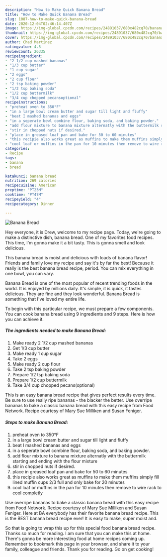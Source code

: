 ```yaml
---
description: "How to Make Quick Banana Bread"
title: "How to Make Quick Banana Bread"
slug: 1087-how-to-make-quick-banana-bread
date: 2020-12-04T02:46:14.407Z
image: https://img-global.cpcdn.com/recipes/24891037/680x482cq70/banana-bread-recipe-main-photo.jpg
thumbnail: https://img-global.cpcdn.com/recipes/24891037/680x482cq70/banana-bread-recipe-main-photo.jpg
cover: https://img-global.cpcdn.com/recipes/24891037/680x482cq70/banana-bread-recipe-main-photo.jpg
author: Chad Martinez
ratingvalue: 4.5
reviewcount: 26335
recipeingredient:
- "2 1/2 cup mashed bananas"
- "1/3 cup butter"
- "1 cup sugar"
- "2 eggs"
- "2 cup flour"
- "2 tsp baking powder"
- "1/2 tsp baking soda"
- "1/2 cup buttermilk"
- "3/4 cup chopped pecansoptional"
recipeinstructions:
- "preheat oven to 350°F"
- "in a large bowl cream butter and sugar till light and fluffy"
- "beat I mashed bananas and eggs"
- "in a seperate bowl combine flour, baking soda, and baking powder."
- "add flour mixture to banana mixture alternatly with the buttermilk starting and ending with the flour mixture"
- "stir in chopped nuts if desired."
- "place in greased loaf pan and bake for 50 to 60 minutes"
- "this recipie also works great as muffins to make them muffins simply fill lined muffin cups 2/3 full  and only bake for 20 minutes"
- "cool loaf or muffins in the pan for 10 minutes then remove to wire rack to cool completly"
categories:
- Recipe
tags:
- banana
- bread

katakunci: banana bread 
nutrition: 269 calories
recipecuisine: American
preptime: "PT23M"
cooktime: "PT47M"
recipeyield: "4"
recipecategory: Dinner

---
```



![Banana Bread](https://img-global.cpcdn.com/recipes/24891037/680x482cq70/banana-bread-recipe-main-photo.jpg)

Hey everyone, it is Drew, welcome to my recipe page. Today, we're going to make a distinctive dish, banana bread. One of my favorites food recipes. This time, I'm gonna make it a bit tasty. This is gonna smell and look delicious.

This banana bread is moist and delicious with loads of banana flavor! Friends and family love my recipe and say it&#39;s by far the best! Because it really is the best banana bread recipe, period. You can mix everything in one bowl, you can vary.

Banana Bread is one of the most popular of recent trending foods in the world. It is enjoyed by millions daily. It's simple, it is quick, it tastes delicious. They are fine and they look wonderful. Banana Bread is something that I've loved my entire life.


To begin with this particular recipe, we must prepare a few components. You can cook banana bread using 9 ingredients and 9 steps. Here is how you can achieve it.

<!--inarticleads1-->

##### The ingredients needed to make Banana Bread:

1. Make ready 2 1/2 cup mashed bananas
1. Get 1/3 cup butter
1. Make ready 1 cup sugar
1. Take 2 eggs
1. Make ready 2 cup flour
1. Take 2 tsp baking powder
1. Prepare 1/2 tsp baking soda
1. Prepare 1/2 cup buttermilk
1. Take 3/4 cup chopped pecans(optional)


This is an easy banana bread recipe that gives perfect results every time. Be sure to use really ripe bananas - the blacker the better. Use overripe bananas to bake a classic banana bread with this easy recipe from Food Network. Recipe courtesy of Mary Sue Milliken and Susan Feniger. 

<!--inarticleads2-->

##### Steps to make Banana Bread:

1. preheat oven to 350°F
1. in a large bowl cream butter and sugar till light and fluffy
1. beat I mashed bananas and eggs
1. in a seperate bowl combine flour, baking soda, and baking powder.
1. add flour mixture to banana mixture alternatly with the buttermilk starting and ending with the flour mixture
1. stir in chopped nuts if desired.
1. place in greased loaf pan and bake for 50 to 60 minutes
1. this recipie also works great as muffins to make them muffins simply fill lined muffin cups 2/3 full  and only bake for 20 minutes
1. cool loaf or muffins in the pan for 10 minutes then remove to wire rack to cool completly


Use overripe bananas to bake a classic banana bread with this easy recipe from Food Network. Recipe courtesy of Mary Sue Milliken and Susan Feniger. Here at BA everybody has their favorite banana bread recipe. This is the BEST banana bread recipe ever! It is easy to make, super moist and. 

So that is going to wrap this up for this special food banana bread recipe. Thanks so much for reading. I am sure that you can make this at home. There's gonna be more interesting food at home recipes coming up. Remember to bookmark this page in your browser, and share it to your family, colleague and friends. Thank you for reading. Go on get cooking!

